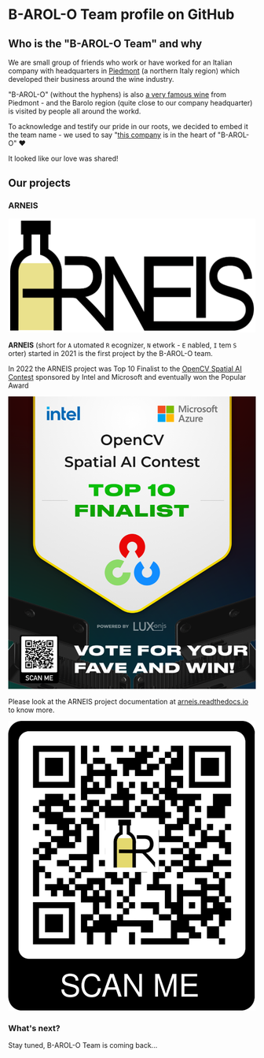# B-AROL-O Team profile on GitHub

<!--
Hi there 👋

**B-AROL-O/B-AROL-O** is a ✨ _special_ ✨ repository because its `README.md` (this file) appears on your GitHub profile.

Here are some ideas to get you started:

- 🔭 I’m currently working on ...
- 🌱 I’m currently learning ...
- 👯 I’m looking to collaborate on ...
- 🤔 I’m looking for help with ...
- 💬 Ask me about ...
- 📫 How to reach me: ...
- 😄 Pronouns: ...
- ⚡ Fun fact: ...
-->

## Who is the "B-AROL-O Team" and why

We are small group of friends who work or have worked for an Italian company with headquarters in [Piedmont](https://en.wikipedia.org/wiki/Piedmont_(wine)) (a northern Italy region) which developed their business around the wine industry.

"B-AROL-O" (without the hyphens) is also [a very famous wine](https://en.wikipedia.org/wiki/Barolo) from Piedmont - and the Barolo region (quite close to our company headquarter) is visited by people all around the workd.

To acknowledge and testify our pride in our roots, we decided to embed it the team name - we used to say "[this company](https://www.arol.com/) is in the heart of "B-AROL-O" ❤️

It looked like our love was shared!

## Our projects

### ARNEIS

[![arneis-logo.png](https://raw.githubusercontent.com/B-AROL-O/ARNEIS/main/docs/images/arneis-logo.png)](https://arneis.readthedocs.io)

**ARNEIS** (short for ``A`` utomated ``R`` ecognizer,  ``N`` etwork - ``E`` nabled, ``I`` tem ``S`` orter) started in 2021 is the first project by the B-AROL-O team.

In 2022 the ARNEIS project was Top 10 Finalist to the [OpenCV Spatial AI Contest](https://opencv.org/opencv-spatial-ai-contest/) sponsored by Intel and Microsoft and eventually won the Popular Award

[![2022-04-21-opencv-spatial-ai-contest-top-10-finalist.png](https://raw.githubusercontent.com/B-AROL-O/ARNEIS/main/docs/images/2022-04-21-opencv-spatial-ai-contest-top-10-finalist.png)](https://form.jotform.com/221086334784156)

<!-- Please vote and have friends vote for "**Team B-AROL-O - ARNEIS**" [on this site](https://form.jotform.com/221086334784156)! -->

Please look at the ARNEIS project documentation at [arneis.readthedocs.io](https://arneis.readthedocs.io) to know more.

[![arneis-qr-code.png](https://github.com/B-AROL-O/ARNEIS/blob/main/docs/images/arneis-qr-code.png?raw=true)](https://arneis.readthedocs.io)

### What's next?

Stay tuned, B-AROL-O Team is coming back...

<!-- EOF -->
